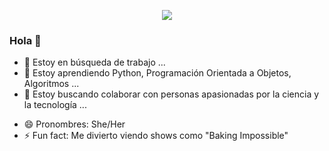 <p align="center">
  <a href="" target="_blank" rel="noreferrer"><img src="./Berenice_Ramos .png"></a>
</p>


### Hola 👋

<!--
**Bere333/Bere333** is a ✨ _special_ ✨ repository because its `README.md` (this file) appears on your GitHub profile.

Here are some ideas to get you started:

- 🔭 I’m currently working on ...
- 🌱 I’m currently learning ...
- 👯 I’m looking to collaborate on ...
- 🤔 I’m looking for help with ...
- 💬 Ask me about ...
- 📫 How to reach me: ...
- 😄 Pronouns: ...
- ⚡ Fun fact: ...
-->

- 🔭 Estoy en búsqueda de trabajo ...
- 🌱 Estoy aprendiendo Python, Programación Orientada a Objetos, Algoritmos ...
- 👯 Estoy buscando colaborar con personas apasionadas por la ciencia y la tecnología ...
<!-- - 🤔 I’m looking for help with ...
- 💬 Ask me about ...
- 📫 How to reach me: ... -->
- 😄 Pronombres: She/Her
- ⚡ Fun fact: Me divierto viendo shows como "Baking Impossible"
